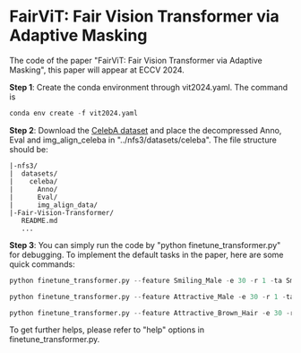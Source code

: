 # FairViT: Fair Vision Transformer via Adaptive Masking
The code of the paper "FairViT: Fair Vision Transformer via Adaptive Masking", this paper will appear at ECCV 2024.

**Step 1**: Create the conda environment through vit2024.yaml. The command is 
```python
conda env create -f vit2024.yaml
```

**Step 2**: Download the [CelebA dataset](http://mmlab.ie.cuhk.edu.hk/projects/CelebA.html) and place the decompressed Anno, Eval and img_align_celeba in "../nfs3/datasets/celeba". The file structure should be:

```
|-nfs3/
|  datasets/  
|    celeba/  
|      Anno/  
|      Eval/  
|      img_align_data/  
|-Fair-Vision-Transformer/  
   README.md  
   ...  
```
**Step 3**: You can simply run the code by "python finetune_transformer.py" for debugging. To implement the default tasks in the paper, here are some quick commands:

```python
python finetune_transformer.py --feature Smiling_Male -e 30 -r 1 -ta Smiling -sa Male -d celeba --gpu_en 0 -g 0.5 -s 19 -alr 3 

python finetune_transformer.py --feature Attractive_Male -e 30 -r 1 -ta Attractive -sa Male -d celeba --gpu_en 0 -g 0.5 -s 19 -alr 3 

python finetune_transformer.py --feature Attractive_Brown_Hair -e 30 -r 1 -ta Attractive -sa Brown_Hair -d celeba --gpu_en 0 -g 0.5 -s 19 -alr 3
```
To get further helps, please refer to "help" options in finetune_transformer.py.
